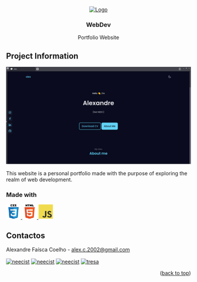 <div id="logo"></div>
<!-- LOGO -->
<br />
<div align="center">
  <a href="https://github.com/alexfaisca/WebDev">
    <img src="https://upload.wikimedia.org/wikipedia/commons/a/a8/Web_browser_icon_symbolic_pink.svg" alt="Logo" height="110" width="110">
  </a>

  <h3 align="center">WebDev</h3>
  <p align="center"> Portfolio Website </p>
</div>


<!-- PROJECT INFORMATION -->
## Project Information

[![website-screenshot]](http://web.tecnico.ulisboa.pt/ist1100120/)

This website is a personal portfolio made with the purpose of exploring the realm of web development.

### Made with
</a> <a href="https://www.w3schools.com/css/" target="_blank" rel="noreferrer"> <img src="https://raw.githubusercontent.com/devicons/devicon/master/icons/css3/css3-original-wordmark.svg" alt="css3" width="40" height="40"/> </a> <a href="https://www.w3.org/html/" target="_blank" rel="noreferrer"> <img src="https://raw.githubusercontent.com/devicons/devicon/master/icons/html5/html5-original-wordmark.svg" alt="html5" width="40" height="40"/> </a> <a href="https://developer.mozilla.org/en-US/docs/Web/JavaScript" target="_blank" rel="noreferrer"> <img src="https://raw.githubusercontent.com/devicons/devicon/master/icons/javascript/javascript-original.svg" alt="javascript" width="40" height="40"/> </a>


<!-- CONTACT INFORMATION -->
## Contactos

Alexandre Faísca Coelho - alex.c.2002@gmail.com

<a href="https://pt.linkedin.com/company/neecist" target="blank"><img align="center" src="https://raw.githubusercontent.com/rahuldkjain/github-profile-readme-generator/master/src/images/icons/Social/linked-in-alt.svg" alt="neecist" height="30" width="40" /></a>
<a href="https://www.instagram.com/neecist/?hl=pt" target="blank"><img align="center" src="https://raw.githubusercontent.com/rahuldkjain/github-profile-readme-generator/master/src/images/icons/Social/instagram.svg" alt="neecist" height="30" width="40" /></a>
<a href="https://www.youtube.com/user/NEECIST" target="blank"><img align="center" src="https://raw.githubusercontent.com/rahuldkjain/github-profile-readme-generator/master/src/images/icons/Social/youtube.svg" alt="neecist" height="30" width="40" /></a>
<a href="https://www.facebook.com/NEECIST" target="blank"><img align="center" src="https://raw.githubusercontent.com/rahuldkjain/github-profile-readme-generator/master/src/images/icons/Social/facebook.svg" alt="tresa" height="30" width="40" /></a>

<p align="right">(<a href="#logo">back to top</a>)</p>



<!-- MARKDOWN LINKS & IMAGES -->
<!-- https://www.markdownguide.org/basic-syntax/#reference-style-links -->
[website-screenshot]: https://raw.githubusercontent.com/alexfaisca/WebDev/main/assets/img/Screenshot%20from%202023-03-09%2019-53-12.png
